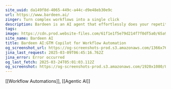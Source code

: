 ```yaml
---
site_uuid: da149f8d-4065-449c-a44c-d9e48eb30e9c
url: https://www.bardeen.ai/
zinger: Turn complex workflows into a single click
description: Bardeen is an AI agent that effortlessly does your repetitive work with a simple prompt.
tags: 
image: https://cdn.prod.website-files.com/61f1e1f5e79d214f7f0df5a0/65a932a0a97b2b23ff5b8682_share_image.webp
site_name: Bardeen AI
title: Bardeen AI:GTM Copilot for Workflow Automation
og_screenshot_url: https://og-screenshots-prod.s3.amazonaws.com/1366x768/80/false/974116f6b2e6e477ff7a5644fd9e56477724a3f0c9f0c04580d405202de21df1.jpeg
jina_last_request: 2025-03-09T06:45:16.762Z
jina_error: Error occurred
og_last_fetch: 2025-03-24T05:01:03.112Z
og_screenshot: https://og-screenshots-prod.s3.amazonaws.com/1920x1080/80/false/974116f6b2e6e477ff7a5644fd9e56477724a3f0c9f0c04580d405202de21df1.jpeg
---
```

[[Workflow Automations]], [[Agentic AI]]



